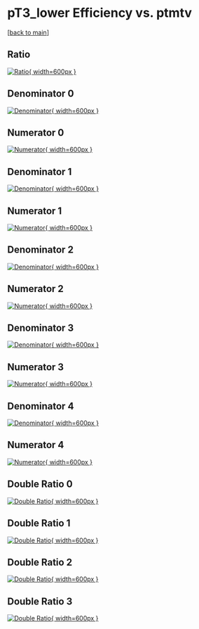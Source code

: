 # pT3_lower Efficiency vs. ptmtv

[[back to main](./)]



## Ratio

[![Ratio](../mtv/var/pT3_lower_base_0_0_eff_ptmtv.png){ width=600px }](../mtv/var/pT3_lower_base_0_0_eff_ptmtv.pdf)

## Denominator 0

[![Denominator](../mtv/den/pT3_lower_base_0_0_eff_ptmtv_den0.png){ width=600px }](../mtv/den/pT3_lower_base_0_0_eff_ptmtv_den0.pdf)

## Numerator 0

[![Numerator](../mtv/num/pT3_lower_base_0_0_eff_ptmtv_num0.png){ width=600px }](../mtv/num/pT3_lower_base_0_0_eff_ptmtv_num0.pdf)

## Denominator 1

[![Denominator](../mtv/den/pT3_lower_base_0_0_eff_ptmtv_den1.png){ width=600px }](../mtv/den/pT3_lower_base_0_0_eff_ptmtv_den1.pdf)

## Numerator 1

[![Numerator](../mtv/num/pT3_lower_base_0_0_eff_ptmtv_num1.png){ width=600px }](../mtv/num/pT3_lower_base_0_0_eff_ptmtv_num1.pdf)

## Denominator 2

[![Denominator](../mtv/den/pT3_lower_base_0_0_eff_ptmtv_den2.png){ width=600px }](../mtv/den/pT3_lower_base_0_0_eff_ptmtv_den2.pdf)

## Numerator 2

[![Numerator](../mtv/num/pT3_lower_base_0_0_eff_ptmtv_num2.png){ width=600px }](../mtv/num/pT3_lower_base_0_0_eff_ptmtv_num2.pdf)

## Denominator 3

[![Denominator](../mtv/den/pT3_lower_base_0_0_eff_ptmtv_den3.png){ width=600px }](../mtv/den/pT3_lower_base_0_0_eff_ptmtv_den3.pdf)

## Numerator 3

[![Numerator](../mtv/num/pT3_lower_base_0_0_eff_ptmtv_num3.png){ width=600px }](../mtv/num/pT3_lower_base_0_0_eff_ptmtv_num3.pdf)

## Denominator 4

[![Denominator](../mtv/den/pT3_lower_base_0_0_eff_ptmtv_den4.png){ width=600px }](../mtv/den/pT3_lower_base_0_0_eff_ptmtv_den4.pdf)

## Numerator 4

[![Numerator](../mtv/num/pT3_lower_base_0_0_eff_ptmtv_num4.png){ width=600px }](../mtv/num/pT3_lower_base_0_0_eff_ptmtv_num4.pdf)

## Double Ratio 0

[![Double Ratio](../mtv/ratio/pT3_lower_base_0_0_eff_ptmtv_ratio0.png){ width=600px }](../mtv/ratio/pT3_lower_base_0_0_eff_ptmtv_ratio0.pdf)

## Double Ratio 1

[![Double Ratio](../mtv/ratio/pT3_lower_base_0_0_eff_ptmtv_ratio1.png){ width=600px }](../mtv/ratio/pT3_lower_base_0_0_eff_ptmtv_ratio1.pdf)

## Double Ratio 2

[![Double Ratio](../mtv/ratio/pT3_lower_base_0_0_eff_ptmtv_ratio2.png){ width=600px }](../mtv/ratio/pT3_lower_base_0_0_eff_ptmtv_ratio2.pdf)

## Double Ratio 3

[![Double Ratio](../mtv/ratio/pT3_lower_base_0_0_eff_ptmtv_ratio3.png){ width=600px }](../mtv/ratio/pT3_lower_base_0_0_eff_ptmtv_ratio3.pdf)


